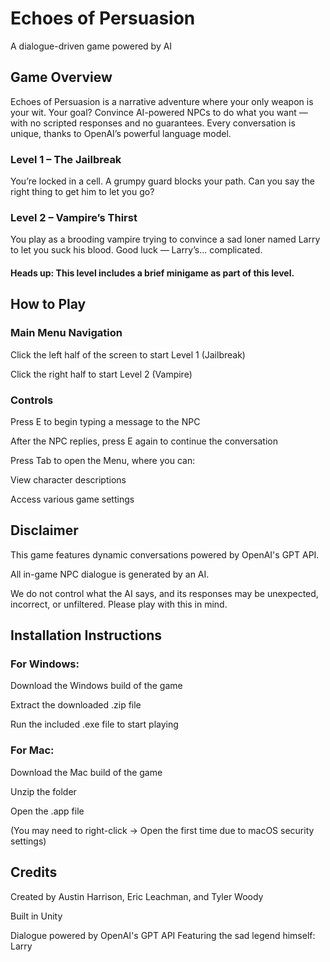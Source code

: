 # Echoes of Persuasion
A dialogue-driven game powered by AI

## Game Overview
Echoes of Persuasion is a narrative adventure where your only weapon is your wit. Your goal? Convince AI-powered NPCs to do what you want — with no scripted responses and no guarantees. Every conversation is unique, thanks to OpenAI’s powerful language model.

### Level 1 – The Jailbreak
You’re locked in a cell. A grumpy guard blocks your path. Can you say the right thing to get him to let you go?

### Level 2 – Vampire’s Thirst
You play as a brooding vampire trying to convince a sad loner named Larry to let you suck his blood. Good luck — Larry’s... complicated.

#### Heads up: This level includes a brief minigame as part of this level.

## How to Play

### Main Menu Navigation

Click the left half of the screen to start Level 1 (Jailbreak)

Click the right half to start Level 2 (Vampire)

### Controls

Press E to begin typing a message to the NPC

After the NPC replies, press E again to continue the conversation

Press Tab to open the Menu, where you can:

View character descriptions

Access various game settings

## Disclaimer
This game features dynamic conversations powered by OpenAI's GPT API.

All in-game NPC dialogue is generated by an AI.

We do not control what the AI says, and its responses may be unexpected, incorrect, or unfiltered. Please play with this in mind.

## Installation Instructions

### For Windows:

Download the Windows build of the game

Extract the downloaded .zip file

Run the included .exe file to start playing

### For Mac:

Download the Mac build of the game

Unzip the folder

Open the .app file

(You may need to right-click → Open the first time due to macOS security settings)

## Credits

Created by Austin Harrison, Eric Leachman, and Tyler Woody

Built in Unity

Dialogue powered by OpenAI's GPT API
Featuring the sad legend himself: Larry
